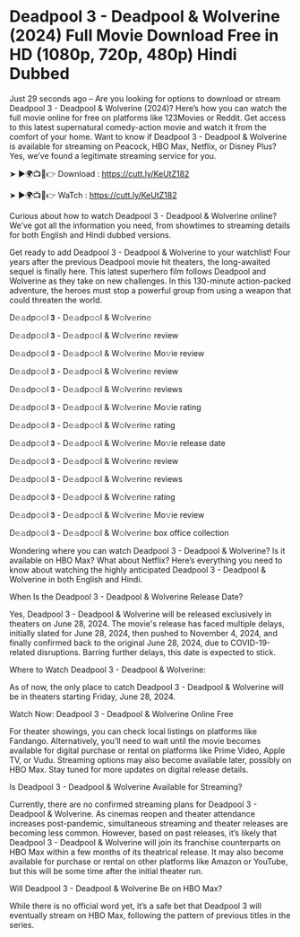 # Deadpool 3 - Deadpool & Wolverine (2024) Full Movie Download Free in HD (1080p, 720p, 480p) Hindi Dubbed

Just 29 seconds ago – Are you looking for options to download or stream Deadpool 3 - Deadpool & Wolverine (2024)? Here’s how you can watch the full movie online for free on platforms like 123Movies or Reddit. Get access to this latest supernatural comedy-action movie and watch it from the comfort of your home. Want to know if Deadpool 3 - Deadpool & Wolverine is available for streaming on Peacock, HBO Max, Netflix, or Disney Plus? Yes, we’ve found a legitimate streaming service for you.

➤ ►🌍📺📱👉 Download : https://cutt.ly/KeUtZ182

➤ ►🌍📺📱👉 WaTch : https://cutt.ly/KeUtZ182

Curious about how to watch Deadpool 3 - Deadpool & Wolverine online? We’ve got all the information you need, from showtimes to streaming details for both English and Hindi dubbed versions.

Get ready to add Deadpool 3 - Deadpool & Wolverine to your watchlist! Four years after the previous Deadpool movie hit theaters, the long-awaited sequel is finally here. This latest superhero film follows Deadpool and Wolverine as they take on new challenges. In this 130-minute action-packed adventure, the heroes must stop a powerful group from using a weapon that could threaten the world.

D𝚎𝚊dp𝚘𝚘l 𝟯 - D𝚎𝚊dp𝚘𝚘l & W𝚘lv𝚎rin𝚎

D𝚎𝚊dp𝚘𝚘l 𝟯 - D𝚎𝚊dp𝚘𝚘l & W𝚘lv𝚎rin𝚎 review

D𝚎𝚊dp𝚘𝚘l 𝟯 - D𝚎𝚊dp𝚘𝚘l & W𝚘lv𝚎rin𝚎 Mo𝚟ie review

D𝚎𝚊dp𝚘𝚘l 𝟯 - D𝚎𝚊dp𝚘𝚘l & W𝚘lv𝚎rin𝚎 review

D𝚎𝚊dp𝚘𝚘l 𝟯 - D𝚎𝚊dp𝚘𝚘l & W𝚘lv𝚎rin𝚎 reviews

D𝚎𝚊dp𝚘𝚘l 𝟯 - D𝚎𝚊dp𝚘𝚘l & W𝚘lv𝚎rin𝚎 Mo𝚟ie rating

D𝚎𝚊dp𝚘𝚘l 𝟯 - D𝚎𝚊dp𝚘𝚘l & W𝚘lv𝚎rin𝚎 rating

D𝚎𝚊dp𝚘𝚘l 𝟯 - D𝚎𝚊dp𝚘𝚘l & W𝚘lv𝚎rin𝚎 Mo𝚟ie release date

D𝚎𝚊dp𝚘𝚘l 𝟯 - D𝚎𝚊dp𝚘𝚘l & W𝚘lv𝚎rin𝚎 review

D𝚎𝚊dp𝚘𝚘l 𝟯 - D𝚎𝚊dp𝚘𝚘l & W𝚘lv𝚎rin𝚎 reviews

D𝚎𝚊dp𝚘𝚘l 𝟯 - D𝚎𝚊dp𝚘𝚘l & W𝚘lv𝚎rin𝚎 rating

D𝚎𝚊dp𝚘𝚘l 𝟯 - D𝚎𝚊dp𝚘𝚘l & W𝚘lv𝚎rin𝚎 Mo𝚟ie review

D𝚎𝚊dp𝚘𝚘l 𝟯 - D𝚎𝚊dp𝚘𝚘l & W𝚘lv𝚎rin𝚎 box office collection

Wondering where you can watch Deadpool 3 - Deadpool & Wolverine? Is it available on HBO Max? What about Netflix? Here’s everything you need to know about watching the highly anticipated Deadpool 3 - Deadpool & Wolverine in both English and Hindi.

When Is the Deadpool 3 - Deadpool & Wolverine Release Date?

Yes, Deadpool 3 - Deadpool & Wolverine will be released exclusively in theaters on June 28, 2024. The movie's release has faced multiple delays, initially slated for June 28, 2024, then pushed to November 4, 2024, and finally confirmed back to the original June 28, 2024, due to COVID-19-related disruptions. Barring further delays, this date is expected to stick.

Where to Watch Deadpool 3 - Deadpool & Wolverine:

As of now, the only place to catch Deadpool 3 - Deadpool & Wolverine will be in theaters starting Friday, June 28, 2024.

Watch Now: Deadpool 3 - Deadpool & Wolverine Online Free

For theater showings, you can check local listings on platforms like Fandango. Alternatively, you’ll need to wait until the movie becomes available for digital purchase or rental on platforms like Prime Video, Apple TV, or Vudu. Streaming options may also become available later, possibly on HBO Max. Stay tuned for more updates on digital release details.

Is Deadpool 3 - Deadpool & Wolverine Available for Streaming?

Currently, there are no confirmed streaming plans for Deadpool 3 - Deadpool & Wolverine. As cinemas reopen and theater attendance increases post-pandemic, simultaneous streaming and theater releases are becoming less common. However, based on past releases, it’s likely that Deadpool 3 - Deadpool & Wolverine will join its franchise counterparts on HBO Max within a few months of its theatrical release. It may also become available for purchase or rental on other platforms like Amazon or YouTube, but this will be some time after the initial theater run.

Will Deadpool 3 - Deadpool & Wolverine Be on HBO Max?

While there is no official word yet, it’s a safe bet that Deadpool 3 will eventually stream on HBO Max, following the pattern of previous titles in the series.
